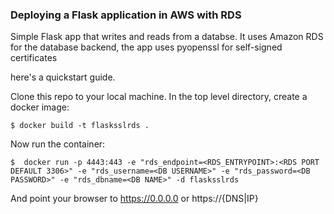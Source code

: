 ### Deploying a Flask application in AWS with RDS

Simple Flask app that writes and reads from a databse. It uses Amazon RDS for the database backend, the app uses pyopenssl for self-signed certificates

here's a quickstart guide. 

Clone this repo to your local machine. In the top level directory, create a docker image:
```
$ docker build -t flasksslrds .

```
Now run the container:
```
$  docker run -p 4443:443 -e "rds_endpoint=<RDS_ENTRYPOINT>:<RDS PORT DEFAULT 3306>" -e "rds_username=<DB USERNAME>" -e "rds_password=<DB PASSWORD>" -e "rds_dbname=<DB NAME>" -d flasksslrds

```


And point your browser to https://0.0.0.0 or https://{DNS|IP}
